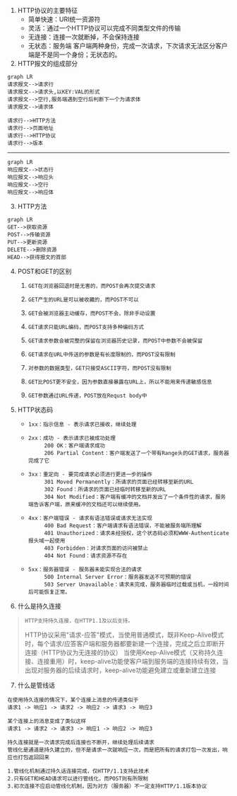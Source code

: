 1. HTTP协议的主要特征
    - 简单快速：URI统一资源符
    - 灵活：通过一个HTTP协议可以完成不同类型文件的传输
    - 无连接：连接一次就断掉，不会保持连接
    - 无状态：服务端 客户端两种身份，完成一次请求，下次请求无法区分客户端是不是同一个身份；无状态的。
2. HTTP报文的组成部分

```
graph LR
请求报文-->请求行
请求报文-->请求头,以KEY:VAL的形式
请求报文-->空行,服务端遇到空行后判断下一个为请求体
请求报文-->请求体

请求行-->HTTP方法
请求行-->页面地址
请求行-->HTTP协议
请求行-->版本
```

---

```
graph LR
响应报文-->状态行
响应报文-->响应头
响应报文-->空行
响应报文-->响应体
```

3. HTTP方法

```
graph LR
GET-->获取资源
POST-->传输资源
PUT-->更新资源
DELETE-->删除资源
HEAD-->获得报文的首部
```

4. POST和GET的区别
    1.     GET在浏览器回退时是无害的，而POST会再次提交请求
    2.     GET产生的URL是可以被收藏的，而POST不可以
    3.     GET会被浏览器主动缓存，而POST不会，除非手动设置
    4.     GET请求只能URL编码，而POST支持多种编码方式
    5.     GET请求参数会被完整的保留在浏览器历史记录，而POST中参数不会被保留
    6.     GET请求在URL中传送的参数是有长度限制的，而POST没有限制
    7.     对参数的数据类型，GET只接受ASCII字符，而POST没有限制
    8.     GET比POST更不安全，因为参数直接暴露在URL上，所以不能用来传递敏感信息
    9.     GET参数通过URL传递，POST放在Requst body中
5. HTTP状态码
    -     1xx：指示信息 - 表示请求已接收，继续处理
    -     2xx：成功 - 表示请求已被成功处理
               200 OK：客户端请求成功
               206 Partial Content：客户端发送了一个带有Range头的GET请求，服务器完成了它
    -     3xx：重定向 - 要完成请求必须进行更进一步的操作
               301 Moved Permanently：所请求的页面已经转移至新的URL
               302 Found：所请求的页面已经临时转移至新的URL
               304 Not Modified：客户端有缓冲的文档并发出了一个条件性的请求，服务端告诉客户端，原来缓冲的文档还可以继续使用。
    -     4xx：客户端错误 - 请求有语法错误或请求无法实现
               400 Bad Request：客户端请求有语法错误，不能被服务端所理解
               401 Unauthorized：请求未经授权，这个状态码必须和WWW-Authenticate报头域一起使用
               403 Forbidden：对请求页面的访问被禁止
               404 Not Found：请求资源不存在
    -     5xx：服务器错误 - 服务器未能实现合法的请求
               500 Internal Server Error：服务器发送不可预期的错误
               503 Server Unavailable：请求未完成，服务器临时过载或当机，一段时间后可能恢复正常。
6. 什么是持久连接
>     HTTP支持持久连接，在HTTP1.1及以后支持。
> HTTP协议采用"请求-应答"模式，当使用普通模式，既非Keep-Alive模式时，每个请求/应答客户端和服务器都要新建一个连接，完成之后立即断开连接（HTTP协议为无连接的协议）
> 当使用Keep-Alive模式（又称持久连接、连接重用）时，keep-alive功能使客户端到服务端的连接持续有效，当出现对服务器的后续请求时，keep-alive功能避免建立或重新建立连接

7. 什么是管线话
```
在使用持久连接的情况下，某个连接上消息的传递类似于
请求1 -> 响应1 -> 请求2 -> 响应2 -> 请求3 -> 响应3

某个连接上的消息变成了类似这样
请求1 -> 请求2 -> 请求3 -> 响应1 -> 响应2 -> 响应3

持久连接就是一次请求完成后连接也不断开，继续处理后续请求
管线化是通道是持久建立的，但不是请求一次就响应一次，而是把所有的请求打包一次发出，响应也打包返回回来

1.管线化机制通过持久话连接完成，仅HTTP/1.1支持此技术
2.只有GET和HEAD请求可以进行管线化，而POST则有所限制
3.初次连接不应启动管线化机制，因为对方（服务器）不一定支持HTTP/1.1版本协议
```
